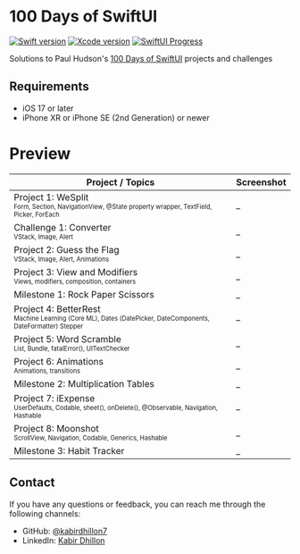 # 100 Days of SwiftUI
[![Swift version][swift_badge]][swift_release_notes]
[![Xcode version][xcode_badge]][xcode_website]
[![SwiftUI Progress][swiftui_progress]][swiftui_current_day]
<br>

Solutions to Paul Hudson's [100 Days of SwiftUI](https://www.hackingwithswift.com/100/swiftui) projects and challenges

## Requirements
- iOS 17 or later
- iPhone XR or iPhone SE (2nd Generation) or newer

# Preview
| Project / Topics | Screenshot |
| -- | -- |
| Project 1: WeSplit<br><sub><sup>Form, Section, NavigationView, @State property wrapper, TextField, Picker, ForEach</sub></sup> | _ |
| Challenge 1: Converter<br><sub><sup>VStack, Image, Alert</sub></sup> | _ |
| Project 2: Guess the Flag<br><sub><sup>VStack, Image, Alert, Animations</sub></sup> | _ |
| Project 3: View and Modifiers<br><sub><sup>Views, modifiers, composition, containers</sub></sup> | _ |
| Milestone 1: Rock Paper Scissors | _ |
| Project 4: BetterRest<br><sub><sup>Machine Learning (Core ML), Dates (DatePicker, DateComponents, DateFormatter) Stepper</sub></sup> | _ |
| Project 5: Word Scramble<br><sub><sup>List, Bundle, fatalError(), UITextChecker</sub></sup> | _ |
| Project 6: Animations<br><sub><sup>Animations, transitions</sub></sup> | _ |
| Milestone 2: Multiplication Tables | _ |
| Project 7: iExpense<br><sub><sup>UserDefaults, Codable, sheet(), onDelete(), @Observable, Navigation, Hashable</sub></sup> | _ |
| Project 8: Moonshot<br><sub><sup>ScrollView, Navigation, Codable, Generics, Hashable</sub></sup> | _ |
| Milestone 3: Habit Tracker | _ |

## Contact
If you have any questions or feedback, you can reach me through the following channels:

- GitHub: [@kabirdhillon7](https://github.com/kabirdhillon7)
- LinkedIn: [Kabir Dhillon](https://www.linkedin.com/in/kabirdhillon/)


[swift_release_notes]: [https://www.swift.org/blog/swift-5.7-released/](https://www.swift.org/blog/swift-5.10-released/)
[swift_badge]: https://img.shields.io/badge/Swift-5.10-F05138?logo=swift

[xcode_website]: https://developer.apple.com/xcode/
[xcode_badge]: https://img.shields.io/badge/Xcode-15-1575F9?style=flat&logo=Xcode

[swiftui_current_day]: https://www.hackingwithswift.com/100/swiftui/46
[swiftui_progress]: https://img.shields.io/badge/100%20Days%20of%20SwiftUI-46-3463DA
